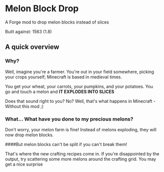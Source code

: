 # Melon Block Drop
A Forge mod to drop melon blocks instead of slices

Built against: 1563 (1.8)

## A quick overview

### Why?

Well, imagine you're a farmer. You're out in your field somewhere, picking your crops yourself; Minecraft is based in medieval times.

You get your wheat, your carrots, your pumpkins, and your potatoes. You go and touch a melon and **IT EXPLODES INTO SLICES**

Does that sound right to you? No? Well, that's what happens in Minecraft - Without this mod ;)

### What... What have you done to my precious melons?

Don't worry, your melon farm is fine! Instead of melons exploding, they will now drop melon blocks.

####But melon blocks can't be split if you can't break them!

That's where the new crafting recipes come in. If you're disappointed by the output, try scattering some more melons around the crafting grid. You may get a nice surprise
